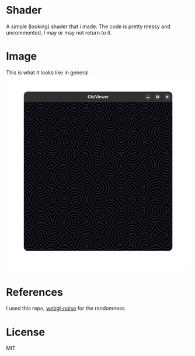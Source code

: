 # Shader
A simple (looking) shader that i made. The code is pretty messy and uncommented, I may or may not return to it.

# Image
This is what it looks like in general
![image.png](image.png)
# References
I used this repo, [webgl-noise](https://github.com/ashima/webgl-noise) for the randomness.
# License
MIT
